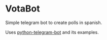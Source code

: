# VotaBot #

Simple telegram bot to create polls in spanish.

Uses [python-telegram-bot](https://github.com/python-telegram-bot/python-telegram-bot) and its examples.
